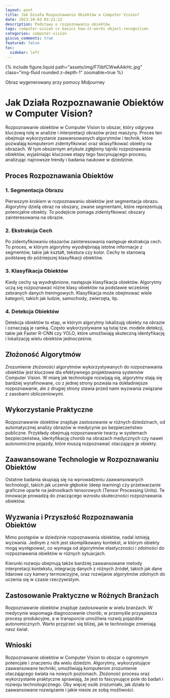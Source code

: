 ```yaml
---
layout: post
title: Jak Działa Rozpoznawanie Obiektów w Computer Vision?
date: 2023-10-03 03:21:12
description: Podstawy o rozpoznawaniu obiektów
tags: computer-vision cv basics how-it-works object-recognition
categories: computer-vision
giscus_comments: true
featured: false
toc:
  sidebar: left
---
```

{% include figure.liquid path="assets/img/F7iibfCWwAAikHc.jpg" class="img-fluid rounded z-depth-1" zoomable=true %}
<div class="caption">
    Obraz wygenerowany przy pomocy Midjourney
</div>

# Jak Działa Rozpoznawanie Obiektów w Computer Vision?

Rozpoznawanie obiektów w Computer Vision to obszar, który odgrywa kluczową rolę w analizie i interpretacji obrazów przez maszyny. Proces ten obejmuje wykorzystanie zaawansowanych algorytmów i technik, które pozwalają komputerom zidentyfikować oraz sklasyfikować obiekty na obrazach. W tym obszernym artykule zgłębimy tajniki rozpoznawania obiektów, wyjaśniając kluczowe etapy tego fascynującego procesu, analizując najnowsze trendy i badania naukowe w dziedzinie.

## Proces Rozpoznawania Obiektów

### 1. **Segmentacja Obrazu**

Pierwszym krokiem w rozpoznawaniu obiektów jest segmentacja obrazu. Algorytmy dzielą obraz na obszary, zwane segmentami, które reprezentują potencjalne obiekty. To podejście pomaga zidentyfikować obszary zainteresowania na obrazie.

### 2. **Ekstrakcja Cech**

Po zidentyfikowaniu obszarów zainteresowania następuje ekstrakcja cech. To proces, w którym algorytmy wyodrębniają istotne informacje z segmentów, takie jak kształt, tekstura czy kolor. Cechy te stanowią podstawę do późniejszej klasyfikacji obiektów.

### 3. **Klasyfikacja Obiektów**

Kiedy cechy są wyodrębnione, następuje klasyfikacja obiektów. Algorytmy uczą się rozpoznawać różne klasy obiektów na podstawie wcześniej zebranych danych treningowych. Klasyfikacja może obejmować wiele kategorii, takich jak ludzie, samochody, zwierzęta, itp.

### 4. **Detekcja Obiektów**

Detekcja obiektów to etap, w którym algorytmy lokalizują obiekty na obrazie i oznaczają je ramką. Często wykorzystywane są tutaj tzw. modele detekcji, takie jak Faster R-CNN czy YOLO, które umożliwiają skuteczną identyfikację i lokalizację wielu obiektów jednocześnie.

## Złożoność Algorytmów

Zrozumienie złożoności algorytmów wykorzystywanych do rozpoznawania obiektów jest kluczowe dla efektywnego projektowania systemów Computer Vision. W miarę jak technologie rozwijają się, algorytmy stają się bardziej wyrafinowane, co z jednej strony pozwala na dokładniejsze rozpoznawanie, ale z drugiej strony stawia przed nami wyzwania związane z zasobami obliczeniowymi.

## Wykorzystanie Praktyczne

Rozpoznawanie obiektów znajduje zastosowanie w różnych dziedzinach, od automatycznej analizy obrazów w medycynie po bezpieczeństwo publiczne. Przykłady obejmują rozpoznawanie twarzy w systemach bezpieczeństwa, identyfikację chorób na obrazach medycznych czy nawet autonomiczne pojazdy, które muszą rozpoznawać otaczające je obiekty.

## Zaawansowane Technologie w Rozpoznawaniu Obiektów

Ostatnie badania skupiają się na wprowadzeniu zaawansowanych technologii, takich jak uczenie głębokie (deep learning) czy przetwarzanie graficzne oparte na jednostkach tensorowych (Tensor Processing Units). Te innowacje prowadzą do znaczącego wzrostu skuteczności rozpoznawania obiektów.

## Wyzwania i Przyszłość Rozpoznawania Obiektów

Mimo postępów w dziedzinie rozpoznawania obiektów, nadal istnieją wyzwania. Jednym z nich jest skomplikowany kontekst, w którym obiekty mogą występować, co wymaga od algorytmów elastyczności i zdolności do rozpoznawania obiektów w różnych sytuacjach.

Kierunki rozwoju obejmują także bardziej zaawansowane metody interpretacji kontekstu, integrację danych z różnych źródeł, takich jak dane lidarowe czy kamery termowizyjne, oraz rozwijanie algorytmów zdolnych do uczenia się w czasie rzeczywistym.

## Zastosowanie Praktyczne w Różnych Branżach

Rozpoznawanie obiektów znajduje zastosowanie w wielu branżach. W medycynie wspomaga diagnozowanie chorób, w przemyśle przyspiesza procesy produkcyjne, a w transporcie umożliwia rozwój pojazdów autonomicznych. Warto przyjrzeć się bliżej, jak te technologie zmieniają nasz świat.

## Wnioski

Rozpoznawanie obiektów w Computer Vision to obszar o ogromnym potencjale i znaczeniu dla wielu dziedzin. Algorytmy, wykorzystujące zaawansowane techniki, umożliwiają komputerom zrozumienie otaczającego świata na nowych poziomach. Złożoność procesu oraz wykorzystanie praktyczne sprawiają, że jest to fascynujące pole do badań i rozwoju technologicznego. Oby więcej osób zrozumiało, jak działa to zaawansowane rozwiązanie i jakie niesie ze sobą możliwości.